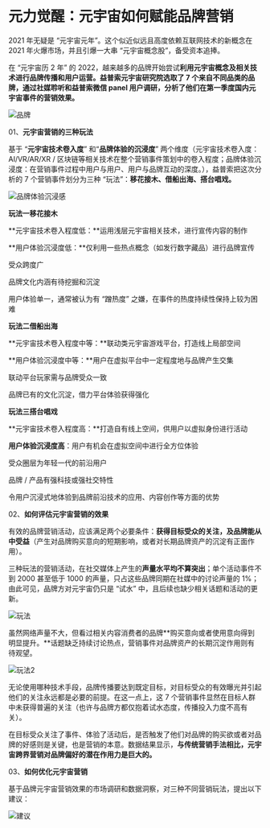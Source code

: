 # 元力觉醒：元宇宙如何赋能品牌营销

2021 年无疑是 “元宇宙元年”。这个似近似远且高度依赖互联网技术的新概念在 2021 年火爆市场，并且引爆一大串 “元宇宙概念股”，备受资本追捧。

在 “元宇宙历 2 年” 的 2022，越来越多的品牌开始尝试**利用元宇宙概念及相关技术进行品牌传播和用户运营。**益普索元宇宙研究院选取了 7 个来自不同品类的品牌，通过社媒聆听和益普索微信 panel 用户调研，分析了他们在**第一季度国内元宇宙事件的营销效果。**

![品牌](https://pics5.baidu.com/feed/5882b2b7d0a20cf4ad0fb3f49a4e3a3cadaf99d4.jpeg?token=2364bcaf7d49a1347bb181e4b2389ea3)

01、**元宇宙营销的三种玩法**

基于 “**元宇宙技术卷入度**” 和“**品牌体验的沉浸度**” 两个维度（元宇宙技术卷入度：AI/VR/AR/XR / 区块链等相关技术在整个营销事件策划中的卷入程度；品牌体验沉浸度：在营销事件过程中用户与用户、用户与品牌互动的深度。），益普索把这次分析的 7 个营销事件划分为三种 “玩法”：**移花接木、借船出海、搭台唱戏。**

![品牌体验沉浸感](https://pics2.baidu.com/feed/810a19d8bc3eb135fd6604f54f59d9d9fc1f44a9.jpeg?token=93be0511317fb10eafd7d7fb62e1bb58)

**玩法一移花接木**

**元宇宙技术卷入程度低：**运用浅层元宇宙相关技术，进行宣传内容的制作

**用户体验沉浸度低：**仅利用一些热点概念（如发行数字藏品）进行品牌宣传

受众跨度广

品牌文化内涵有待挖掘和沉淀

用户体验单一，通常被认为有 “蹭热度” 之嫌，在事件的热度持续性保持上较为困难

**玩法二借船出海**

**元宇宙技术卷入程度中等：**联动类元宇宙游戏平台，打造线上局部空间

**用户体验沉浸度中等：**用户在虚拟平台中一定程度地与品牌产生交集

联动平台玩家需与品牌受众一致

品牌已有的文化沉淀，借力平台体验获得强化

**玩法三搭台唱戏**

**元宇宙技术卷入程度高：**打造自有线上空间，供用户以虚拟身份进行活动

**用户体验沉浸度高**：用户有机会在虚拟空间中进行全方位体验

受众圈层为年轻一代的前沿用户

品牌 / 产品有强科技或强社交特性

令用户沉浸式地体验到品牌前沿技术的应用、内容创作等方面的优势

02、**如何评估元宇宙营销的效果**

有效的品牌营销活动，应该满足两个必要条件：**获得目标受众的关注，及品牌能从中受益**（产生对品牌购买意向的短期影响，或者对长期品牌资产的沉淀有正面作用）。

三种玩法的营销活动，在社交媒体上产生的**声量水平均不算突出**；单个活动事件不到 2000 甚至低于 1000 的声量，只占这些品牌同期在社媒中的讨论声量的 1%；由此可见，品牌方对元宇宙仍只是 “试水” 中，且后续也缺少相关话题和活动的更新。

![玩法](https://pic.rmb.bdstatic.com/bjh/down/120710e8331fcc3662b6dd5a3c296e7d.jpeg)

虽然网络声量不大，但看过相关内容消费者的品牌**购买意向或者使用意向得到明显提升。**话题缺乏持续讨论热点，营销事件对品牌资产的长期沉淀作用则有待观望。

![玩法2](https://pics3.baidu.com/feed/9c16fdfaaf51f3de14e514a97ca981153b29797e.jpeg?token=4af18a6e5ef459678cbd37c8d921c822)

无论使用哪种技术手段，品牌传播要达到既定目标，对目标受众的有效曝光并引起他们的关注永远都是必要的前提。在这一点上，这 7 个营销事件显然在目标人群中未获得普遍的关注（也许与品牌方都仅抱着试水态度，传播投入力度不高有关）。

在目标受众关注了事件、体验了活动后，是否触发了他们对品牌的购买欲或者对品牌的好感则是关键，也是营销的本意。数据结果显示，**与传统营销手法相比，元宇宙跨界营销对品牌偏好的潜在作用力是巨大的。**

03、**如何优化元宇宙营销**

基于品牌元宇宙营销效果的市场调研和数据洞察，对三种不同营销玩法，提出以下建议：

![建议](https://pics0.baidu.com/feed/b3fb43166d224f4ac682bca0e1b0e1589822d139.jpeg?token=957d345d3262ba3678f22d3fc3affee1)

